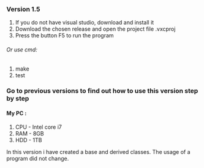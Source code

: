 ### Version 1.5
1. If you do not have visual studio, download and install it 
2. Download the chosen release and open the project file .vxcproj
3. Press the button F5 to run the program
###### Or use cmd:
1. make
2. test

### Go to previous versions to find out how to use this version step by step

#### My PC :
1. CPU - Intel core i7
2. RAM - 8GB
3. HDD - 1TB

In this version i have created a base and derived classes. The usage of a program did not change.
